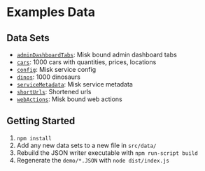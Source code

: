 # Examples Data

## Data Sets

- [`adminDashboardTabs`](https://square.github.io/misk-web/examples/data/demo/adminDashboardTabs.json): Misk bound admin dashboard tabs
- [`cars`](https://square.github.io/misk-web/examples/data/demo/cars.json): 1000 cars with quantities, prices, locations
- [`config`](https://square.github.io/misk-web/examples/data/demo/config.json): Misk service config
- [`dinos`](https://square.github.io/misk-web/examples/data/demo/dinos.json): 1000 dinosaurs
- [`serviceMetadata`](https://square.github.io/misk-web/examples/data/demo/serviceMetadata.json): Misk service metadata
- [`shortUrls`](https://square.github.io/misk-web/examples/data/demo/shortUrls.json): Shortened urls
- [`webActions`](https://square.github.io/misk-web/examples/data/demo/webActions.json): Misk bound web actions

## Getting Started

1. `npm install`
2. Add any new data sets to a new file in `src/data/`
3. Rebuild the JSON writer executable with `npm run-script build`
4. Regenerate the `demo/*.JSON` with `node dist/index.js`

